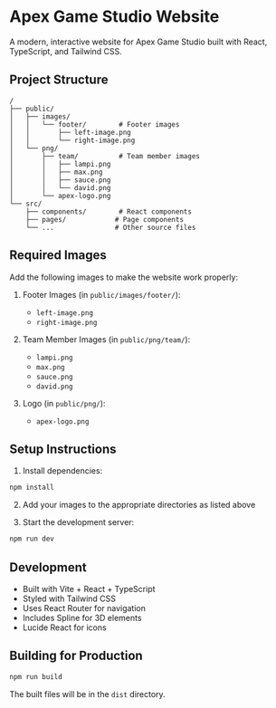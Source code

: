 # Apex Game Studio Website

A modern, interactive website for Apex Game Studio built with React, TypeScript, and Tailwind CSS.

## Project Structure

```
/
├── public/
│   ├── images/
│   │   └── footer/        # Footer images
│   │       ├── left-image.png
│   │       └── right-image.png
│   └── png/
│       ├── team/          # Team member images
│       │   ├── lampi.png
│       │   ├── max.png
│       │   ├── sauce.png
│       │   └── david.png
│       └── apex-logo.png
└── src/
    ├── components/        # React components
    ├── pages/            # Page components
    └── ...               # Other source files
```

## Required Images

Add the following images to make the website work properly:

1. Footer Images (in `public/images/footer/`):
   - `left-image.png`
   - `right-image.png`

2. Team Member Images (in `public/png/team/`):
   - `lampi.png`
   - `max.png`
   - `sauce.png`
   - `david.png`

3. Logo (in `public/png/`):
   - `apex-logo.png`

## Setup Instructions

1. Install dependencies:
```bash
npm install
```

2. Add your images to the appropriate directories as listed above

3. Start the development server:
```bash
npm run dev
```

## Development

- Built with Vite + React + TypeScript
- Styled with Tailwind CSS
- Uses React Router for navigation
- Includes Spline for 3D elements
- Lucide React for icons

## Building for Production

```bash
npm run build
```

The built files will be in the `dist` directory.